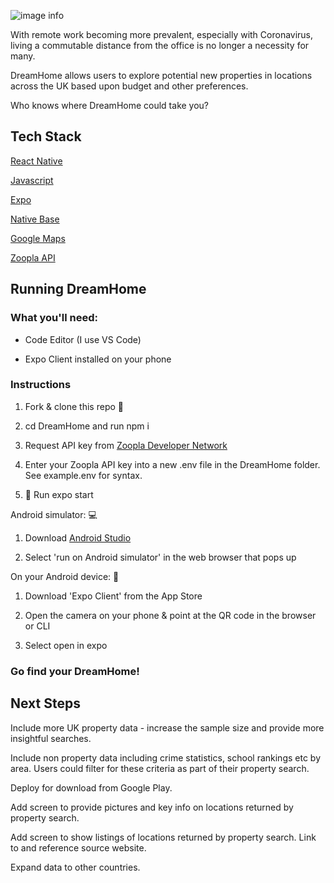 ![image info](https://github.com/matt-haddon/dream-home/blob/master/DreamHome/assets/mockup.png)




With remote work becoming more prevalent, especially with Coronavirus, living a commutable distance from the office is no longer a necessity for many.

DreamHome allows users to explore potential new properties in locations across the UK based upon budget and other preferences.

Who knows where DreamHome could take you?

## Tech Stack

[React Native](https://reactnative.dev/)

[Javascript](https://www.javascript.com/)

[Expo](https://expo.io/)

[Native Base](https://nativebase.io/)

[Google Maps](https://github.com/react-native-maps/react-native-maps)

[Zoopla API](https://developer.zoopla.co.uk/)

## Running DreamHome

### What you'll need:

- Code Editor (I use VS Code)

- Expo Client installed on your phone

### Instructions

1. Fork & clone this repo 🍴

2. cd DreamHome and run npm i

3. Request API key from [Zoopla Developer Network](https://developer.zoopla.co.uk/)

4. Enter your Zoopla API key into a new .env file in the DreamHome folder. See example.env for syntax.

5. 🚀 Run expo start

Android simulator: 💻

1. Download [Android Studio](https://developer.android.com/studio)

2. Select 'run on Android simulator' in the web browser that pops up

On your Android device: 📱

1. Download 'Expo Client' from the App Store

2. Open the camera on your phone & point at the QR code in the browser or CLI

3. Select open in expo

### Go find your DreamHome!

## Next Steps

Include more UK property data - increase the sample size and provide more insightful searches.

Include non property data including crime statistics, school rankings etc by area. Users could filter for these criteria as part of their property search.

Deploy for download from Google Play.

Add screen to provide pictures and key info on locations returned by property search.

Add screen to show listings of locations returned by property search. Link to and reference source website.

Expand data to other countries.

